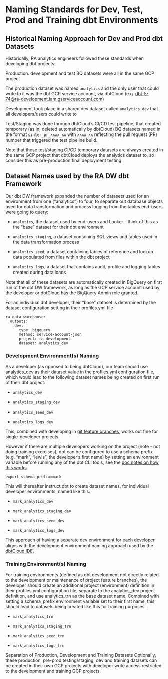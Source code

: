 # Naming Standards for Dev, Test, Prod and Training dbt Environments

## Historical Naming Approach for Dev and Prod dbt Datasets 

Historically, RA analytics engineers followed these standards when developing dbt projects:

Production. development and test BQ datasets were all in the same GCP project

The production dataset was named ```analytics``` and the only user that could write to it was the dbt GCP service account, via dbtCloud (e.g.  dbt-5-74@ra-development.iam.gserviceaccount.com)

Development took place in a shared dev dataset called ```analytics_dev``` that all developers/users could write to

Test/Staging was done through dbtCloud’s CI/CD test pipeline, that created temporary (as in, deleted automatically by dbtCloud) BQ datasets named in the format ```sinter_pr_xxxx_xx``` with ```xxxx_xx``` reflecting the pull request (PR) number that triggered the test pipeline build.

Note that these test/staging CI/CD temporary datasets are always created in the same GCP project that dbtCloud deploys the analytics dataset to, so consider this as pre-production final deployment testing.

## Dataset Names used by the RA DW dbt Framework 

Our dbt DW framework expanded the number of datasets used for an environment from one (“analytics”) to four, to separate out database objects used for data transformation and process logging from the tables end-users were going to query:

- ``analytics``, the dataset used by end-users and Looker - think of this as the “base” dataset for their dbt environment

- ``analytics_staging``, a dataset containing SQL views and tables used in the data transformation process

- ``analytics_seed``, a dataset containing tables of reference and lookup data populated from files within the dbt project

- ``analytics_logs``, a dataset that contains audit, profile and logging tables created during data loads

Note that all of these datasets are automatically created in BigQuery on first run of the dbt DW framework, as long as the GCP service account used by the developer or dbtCloud has the BigQuery Admin role granted.

For an individual dbt developer, their “base” dataset is determined by the dataset configuration setting in their profiles.yml file

```
ra_data_warehouse:
  outputs:
    dev:
      type: bigquery
      method: service-account-json
      project: ra-development
      dataset: analytics_dev
```

### Development Environment(s) Naming

As a developer (as opposed to being dbtCloud), our team should use analytics_dev as their dataset value in the profiles.yml configuration file, which would lead to the following dataset names being created on first run of their dbt project:

- ``analytics_dev``

- ``analytics_staging_dev``

- ``analytics_seed_dev``

- ``analytics_logs_dev``

This, combined with developing in [git feature branches](https://github.com/rittmananalytics/ra_data_warehouse/blob/master/docs/git_branch_development.md), works out fine for single-developer projects. 

However if there are multiple developers working on the project (note - not doing training exercises), dbt can be configured to use a schema prefix (e.g. “mark”, “lewis”, the developer’s first name) by setting an environment variable before running any of the dbt CLI tools, see the [doc notes on how this works](https://github.com/rittmananalytics/ra_data_warehouse/blob/master/docs/setup.md#cli-steps).

```
export schema_prefix=mark
```

This will thereafter instruct dbt to create dataset names, for individual developer environments, named like this:

- ``mark_analytics_dev``

- ``mark_analytics_staging_dev``

- ``mark_analytics_seed_dev``

- ``mark_analytics_logs_dev``

This approach of having a separate dev environment for each developer aligns with the development environment naming approach used by the [dbtCloud IDE](https://docs.getdbt.com/docs/running-a-dbt-project/using-the-dbt-ide/#setting-up-developer-credentials).

### Training Environment(s) Naming

For training environments (defined as dbt development not directly related to the development or maintenance of project feature branches), the developer should create an additional project (environment) definition in their profiles.yml configuration file, separate to the analytics_dev project definition, and use analytics_trn as the base dataset name. Combined with setting a schema_prefix environment variable set to their first name, this should lead to datasets being created like this for training purposes:

- ``mark_analytics_trn``

- ``mark_analytics_staging_trn``

- ``mark_analytics_seed_trn``

- ``mark_analytics_logs_trn``

Separation of Production, Development and Training Datasets
Optionally, these production, pre-prod testing/staging, dev and training datasets can be created in their own GCP projects with developer write access restricted to the development and training GCP projects.
